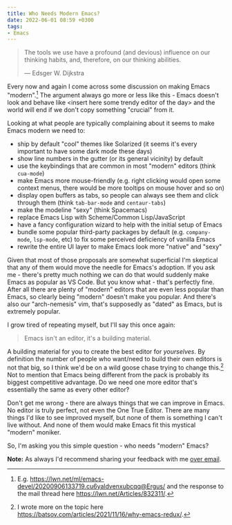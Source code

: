 ```yaml
---
title: Who Needs Modern Emacs?
date: 2022-06-01 08:59 +0300
tags:
- Emacs
---
```


> The tools we use have a profound (and devious) influence on our thinking habits, and, therefore, on our thinking abilities.
>
> — Edsger W. Dijkstra

Every now and again I come across some discussion on making Emacs
"modern".[^1] The argument always go more or less like this - Emacs
doesn't look and behave like \<insert here some trendy editor of the day> and
the world will end if we don't copy something "crucial" from it.

Looking at what people are typically complaining about it seems to make Emacs modern we need to:

- ship by default "cool" themes like Solarized (it seems it's every important to have some dark mode these days)
- show line numbers in the gutter (or its general vicinity) by default
- use the keybindings that are common in most "modern" editors (think `cua-mode`)
- make Emacs more mouse-friendly (e.g. right clicking would open some context menus, there would be more tooltips on mouse hover and so on)
- display open buffers as tabs, so people can always see them and click through them (think `tab-bar-mode` and `centaur-tabs`)
- make the modeline "sexy" (think Spacemacs)
- replace Emacs Lisp with Scheme/Common Lisp/JavaScript
- have a fancy configuration wizard to help with the initial setup of Emacs
- bundle some popular third-party packages by default (e.g. `company-mode`, `lsp-mode`, etc) to fix some perceived deficiency of vanilla Emacs
- rewrite the entire UI layer to make Emacs look more "native" and "sexy"

Given that most of those proposals are somewhat superficial I'm skeptical that
any of them would move the needle for Emacs's adoption. If you ask me - there's
pretty much nothing we can do that would suddenly make Emacs as popular as VS Code.
But you know what - that's perfectly fine. After all there are plenty of "modern" editors that are even less popular than Emacs, so clearly being "modern" doesn't make you popular. And there's also our "arch-nemesis" vim, that's supposedly as "dated" as Emacs, but is extremely popular.

I grow tired of repeating myself, but I'll say this once again:

> Emacs isn't an editor, it's a building material.

A building material for you to create the best editor for _yourselves_. By definition the number of people who want/need to build their own editors is not that big, so I think we'd be on a wild goose chase trying to change this.[^2] Not to mention that Emacs being different from the pack is probably its biggest competitive advantage. Do we need one more editor that's essentially the same as every other editor?

Don't get me wrong - there are always things that we can improve in Emacs. No editor is truly perfect, not even the One True Editor. There are many things I'd like to see improved myself, but none of them is something I can't live without. And none of them would make Emacs fit this mystical "modern" moniker.

So, I'm asking you this simple question - who needs "modern" Emacs?

**Note:** As always I'd recommend sharing your feedback with me [over email](https://batsov.com/contact/#email).

[^1]: E.g. <https://lwn.net/ml/emacs-devel/20200906133719.cu6yaldvenxubcqq@Ergus/> and the response to the mail thread here <https://lwn.net/Articles/832311/>.
[^2]: I wrote more on the topic here <https://batsov.com/articles/2021/11/16/why-emacs-redux/>.
